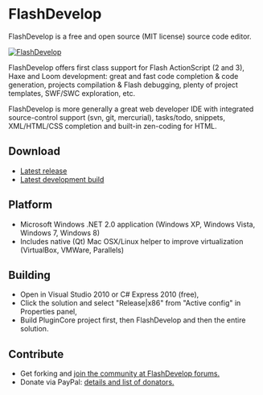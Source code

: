 FlashDevelop
============

FlashDevelop is a free and open source (MIT license) source code editor.

[![FlashDevelop](http://flashdevelop.org/screenshots/fdstart-mini.png "FlashDevelop")](http://www.flashdevelop.org/)

FlashDevelop offers first class support for Flash ActionScript (2 and 3), Haxe and Loom development: great and fast code completion & code generation, projects compilation & Flash debugging, plenty of project templates, SWF/SWC exploration, etc.

FlashDevelop is more generally a great web developer IDE with integrated source-control support (svn, git, mercurial), tasks/todo, snippets, XML/HTML/CSS completion and built-in zen-coding for HTML.

Download
--------

* [Latest release](http://www.flashdevelop.org/community/viewforum.php?f=11)
* [Latest development build ](http://www.flashdevelop.org/community/viewtopic.php?f=9&t=3529)

Platform
--------

* Microsoft Windows .NET 2.0 application (Windows XP, Windows Vista, Windows 7, Windows 8)
* Includes native (Qt) Mac OSX/Linux helper to improve virtualization (VirtualBox, VMWare, Parallels)

Building
--------

* Open in Visual Studio 2010 or C# Express 2010 (free),
* Click the solution and select "Release|x86" from "Active config" in Properties panel,
* Build PluginCore project first, then FlashDevelop and then the entire solution.

Contribute
--------

* Get forking and [join the community at FlashDevelop forums.](http://www.flashdevelop.org/community/index.php)
* Donate via PayPal: [details and list of donators.](http://www.flashdevelop.org/wikidocs/index.php?title=FlashDevelop:Site_support)
